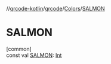 //[qrcode-kotlin](../../../index.md)/[qrcode](../index.md)/[Colors](index.md)/[SALMON](-s-a-l-m-o-n.md)

# SALMON

[common]\
const val [SALMON](-s-a-l-m-o-n.md): [Int](https://kotlinlang.org/api/latest/jvm/stdlib/kotlin/-int/index.html)
